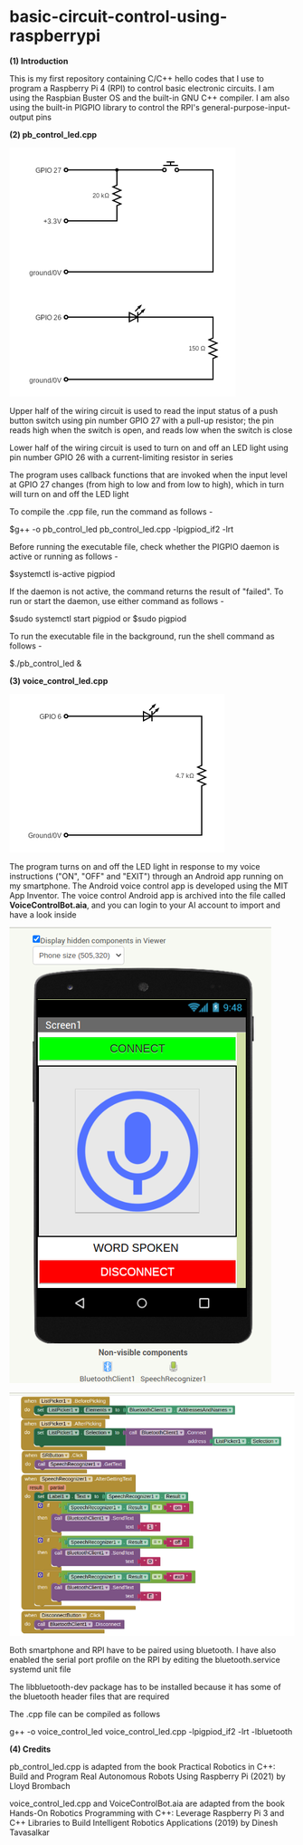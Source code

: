 # basic-circuit-control-using-raspberrypi
**(1) Introduction**  

This is my first repository containing C/C++ hello codes that I use to program a Raspberry Pi 4 (RPI) to control basic electronic circuits. I am using the Raspbian Buster OS and the built-in GNU C++ compiler. I am also using the built-in PIGPIO library to control the RPI's general-purpose-input-output pins  

**(2) pb_control_led.cpp**  

![](https://github.com/peng-ng/basic-circuit-control-using-raspberrypi/blob/main/manual_button_led.png)

Upper half of the wiring circuit is used to read the input status of a push button switch using pin number GPIO 27 with a pull-up resistor; the pin reads high when the switch is open, and reads low when the switch is close  

Lower half of the wiring circuit is used to turn on and off an LED light using pin number GPIO 26 with a current-limiting resistor in series

The program uses callback functions that are invoked when the input level at GPIO 27 changes (from high to low and from low to high), which in turn will turn on and off the LED light   

To compile the .cpp file, run the command as follows -  

$g++ -o pb_control_led pb_control_led.cpp -lpigpiod_if2 -lrt  

Before running the executable file, check whether the PIGPIO daemon is active or running as follows -  

$systemctl is-active pigpiod  

If the daemon is not active, the command returns the result of "failed". To run or start the daemon, use either command as follows -  

$sudo systemctl start pigpiod or $sudo pigpiod  

To run the executable file in the background, run the shell command as follows -  

$./pb_control_led &  

**(3) voice_control_led.cpp**  

![](https://github.com/peng-ng/basic-circuit-control-using-raspberrypi/blob/main/voice_control_led_1.png)  

The program turns on and off the LED light in response to my voice instructions ("ON", "OFF" and "EXIT") through an Android app running on my smartphone. The Android voice control app is developed using the MIT App Inventor. The voice control Android app is archived into the file called  **VoiceControlBot.aia**, and you can login to your AI account to import and have a look inside  
  
  
![](https://github.com/peng-ng/basic-circuit-control-using-raspberrypi/blob/main/mit_app_inventor_1.png)  

![](https://github.com/peng-ng/basic-circuit-control-using-raspberrypi/blob/main/mit_app_inventor_2.png)  

Both smartphone and RPI have to be paired using bluetooth. I have also enabled the serial port profile on the RPI by editing the bluetooth.service systemd unit file  

The libbluetooth-dev package has to be installed because it has some of the bluetooth header files that are required  

The .cpp file can be compiled as follows  

g++ -o voice_control_led voice_control_led.cpp -lpigpiod_if2 -lrt -lbluetooth  

**(4) Credits**  

pb_control_led.cpp is adapted from the book Practical Robotics in C++: Build and Program Real Autonomous Robots Using Raspberry Pi (2021) by Lloyd Brombach  

voice_control_led.cpp and VoiceControlBot.aia are adapted from the book Hands-On Robotics Programming with C++: Leverage Raspberry Pi 3 and C++ Libraries to Build Intelligent Robotics Applications (2019) by Dinesh Tavasalkar
